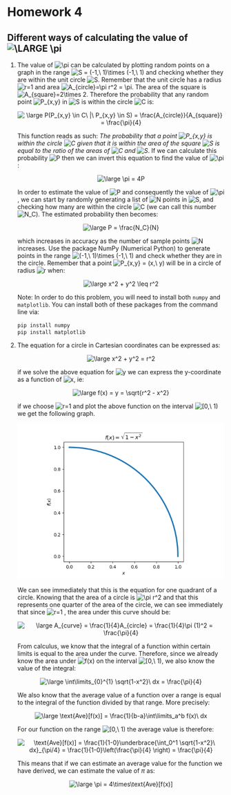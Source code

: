# Homework 4
## Different ways of calculating the value of <img src="https://latex.codecogs.com/gif.latex?\LARGE&space;\pi" title="\LARGE \pi" />
   
1. The value of <img src="https://latex.codecogs.com/gif.latex?\pi" title="\pi" /> can be calculated by plotting random points on a graph in the range <img src="https://latex.codecogs.com/gif.latex?S&space;=&space;(-1,\&space;1)\times&space;(-1,\&space;1)" title="S = (-1,\ 1)\times (-1,\ 1)" /> and checking whether they are within the unit circle <img src="https://latex.codecogs.com/gif.latex?S" title="S" />. Remember that the unit circle has a radius <img src="https://latex.codecogs.com/gif.latex?r=1" title="r=1" /> and area <img src="https://latex.codecogs.com/gif.latex?A_{circle}=\pi&space;r^2&space;=&space;\pi" title="A_{circle}=\pi r^2 = \pi" />. The area of the square is <img src="https://latex.codecogs.com/gif.latex?A_{square}=2\times&space;2" title="A_{square}=2\times 2" />. Therefore the probability that any random point <img src="https://latex.codecogs.com/gif.latex?P_{x,y}" title="P_{x,y}" /> in <img src="https://latex.codecogs.com/gif.latex?S" title="S" /> is within the circle <img src="https://latex.codecogs.com/gif.latex?C" title="C" /> is:
	
	<div style="text-align:center"><img src="https://latex.codecogs.com/gif.latex?\large&space;P(P_{x,y}&space;\in&space;C\&space;|\&space;P_{x,y}&space;\in&space;S)&space;=&space;\frac{A_{circle}}{A_{square}}&space;=&space;\frac{\pi}{4}" title="\large P(P_{x,y} \in C\ |\ P_{x,y} \in S) = \frac{A_{circle}}{A_{square}} = \frac{\pi}{4}" /></div>

	This function reads as such: *The probability that a point <img src="https://latex.codecogs.com/gif.latex?P_{x,y}" title="P_{x,y}" /> is within the circle <img src="https://latex.codecogs.com/gif.latex?C" title="C" />  given that it is within the area of the square <img src="https://latex.codecogs.com/gif.latex?S" title="S" /> is equal to the ratio of the areas of <img src="https://latex.codecogs.com/gif.latex?C" title="C" /> and <img src="https://latex.codecogs.com/gif.latex?S" title="S" />*. If we can calculate this probability <img src="https://latex.codecogs.com/gif.latex?P" title="P" /> then we can invert this equation to find the value of <img src="https://latex.codecogs.com/gif.latex?\pi" title="\pi" />:

	<div style="text-align:center"><img src="https://latex.codecogs.com/gif.latex?\large&space;\pi&space;=&space;4P" title="\large \pi = 4P" /></div>

	In order to estimate the value of <img src="https://latex.codecogs.com/gif.latex?P" title="P" /> and consequently the value of <img src="https://latex.codecogs.com/gif.latex?\pi" title="\pi" />, we can start by randomly generating a list of <img src="https://latex.codecogs.com/gif.latex?N" title="N" /> points in <img src="https://latex.codecogs.com/gif.latex?S" title="S" />, and checking how many are within the circle <img src="https://latex.codecogs.com/gif.latex?C" title="C" /> (we can call this number <img src="https://latex.codecogs.com/gif.latex?N_C" title="N_C" />). The estimated probability then becomes:

	<div style="text-align:center"><img src="https://latex.codecogs.com/gif.latex?\large&space;P&space;=&space;\frac{N_C}{N}" title="\large P = \frac{N_C}{N}" /></div>

	which increases in accuracy as the number of sample points <img src="https://latex.codecogs.com/gif.latex?N" title="N" /> increases. Use the package NumPy (Numerical Python) to generate points in the range <img src="https://latex.codecogs.com/gif.latex?(-1,\&space;1)\times&space;(-1,\&space;1)" title="(-1,\ 1)\times (-1,\ 1)" /> and check whether they are in the circle. Remember that a point <img src="https://latex.codecogs.com/gif.latex?P_{x,y}&space;=&space;(x,\&space;y)" title="P_{x,y} = (x,\ y)" /> will be in a circle of radius <img src="https://latex.codecogs.com/gif.latex?r" title="r" /> when:

	<div style="text-align:center"><img src="https://latex.codecogs.com/gif.latex?\large&space;x^2&space;&plus;&space;y^2&space;\leq&space;r^2" title="\large x^2 + y^2 \leq r^2" /></div>

	Note: In order to do this problem, you will need to install both `numpy` and `matplotlib`. You can install both of these packages from the command line via:

	```
	pip install numpy
	pip install matplotlib
	```
2. The equation for a circle in Cartesian coordinates can be expressed as:

	<div style="text-align:center"><img src="https://latex.codecogs.com/gif.latex?\large&space;x^2&space;&plus;&space;y^2&space;=&space;r^2" title="\large x^2 + y^2 = r^2" /></div>

	if we solve the above equation for <img src="https://latex.codecogs.com/gif.latex?y" title="y" /> we can express the y-coordinate as a function of <img src="https://latex.codecogs.com/gif.latex?x" title="x" />, ie:

	<div style="text-align:center"><img src="https://latex.codecogs.com/gif.latex?\large&space;f(x)&space;=&space;y&space;=&space;\sqrt{r^2&space;-&space;x^2}" title="\large f(x) = y = \sqrt{r^2 - x^2}" /></div>
	
	if we choose <img src="https://latex.codecogs.com/gif.latex?r&space;=&space;1" title="r=1" /> and plot the above function on the interval <img src="https://latex.codecogs.com/gif.latex?[0,\&space;1)" title="[0,\ 1)" /> we get the following graph.

	![Figure 1](images/figure1.png?raw=true "Title")


	We can see immediately that this is the equation for one quadrant of a circle. Knowing that the area of a circle is <img src="https://latex.codecogs.com/gif.latex?\pi&space;r^2" title="\pi r^2" /> and that this represents one quarter of the area of the circle, we can see immediately that since <img src="https://latex.codecogs.com/gif.latex?r&space;=&space;1" title="r=1" /> , the area under this curve should be:

	<div style="text-align:center"><img src="https://latex.codecogs.com/gif.latex?\large&space;A_{curve}&space;=&space;\frac{1}{4}A_{circle}&space;=&space;\frac{1}{4}\pi&space;(1)^2&space;=&space;\frac{\pi}{4}" title="\large A_{curve} = \frac{1}{4}A_{circle} = \frac{1}{4}\pi (1)^2 = \frac{\pi}{4}" /></div>

	From calculus, we know that the integral of a function within certain limits is equal to the area under the curve. Therefore, since we already know the area under <img src="https://latex.codecogs.com/gif.latex?f(x)" title="f(x)" />  on the interval <img src="https://latex.codecogs.com/gif.latex?[0,\&space;1)" title="[0,\ 1)" />, we also know the value of the integral:

	<div style="text-align:center"><img src="https://latex.codecogs.com/gif.latex?\large&space;\int\limits_{0}^{1}&space;\sqrt{1-x^2}\&space;dx&space;=&space;\frac{\pi}{4}" title="\large \int\limits_{0}^{1} \sqrt{1-x^2}\ dx = \frac{\pi}{4}" /></div>
	
	We also know that the average value of a function over a range is equal to the integral of the function divided by that range. More precisely:

	<div style="text-align:center"><img src="https://latex.codecogs.com/gif.latex?\large&space;\text{Ave}[f(x)]&space;=&space;\frac{1}{b-a}\int\limits_a^b&space;f(x)\&space;dx" title="\large \text{Ave}[f(x)] = \frac{1}{b-a}\int\limits_a^b f(x)\ dx" /></div>

	For our function on the range <img src="https://latex.codecogs.com/gif.latex?[0,\&space;1)" title="[0,\ 1)" /> the average value is therefore:

	<div style="text-align:center"><img src="https://latex.codecogs.com/gif.latex?\large\text{Ave}[f(x)]&space;=&space;\frac{1}{1-0}\underbrace{\int_0^1&space;\sqrt{1-x^2}\&space;dx}_{\pi/4}&space;=&space;\frac{1}{1-0}\left(\frac{\pi}{4}&space;\right)&space;=&space;\frac{\pi}{4}" title="\text{Ave}[f(x)] = \frac{1}{1-0}\underbrace{\int_0^1 \sqrt{1-x^2}\ dx}_{\pi/4} = \frac{1}{1-0}\left(\frac{\pi}{4} \right) = \frac{\pi}{4}" /></div>

	This means that if we can estimate an average value for the function we have derived, we can estimate the value of $\pi$ as:
	
	<div style="text-align:center"><img src="https://latex.codecogs.com/gif.latex?\large&space;\pi&space;=&space;4\times\text{Ave}[f(x)]" title="\large \pi = 4\times\text{Ave}[f(x)]" /></div>

	